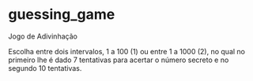 # guessing_game
Jogo de Adivinhação


Escolha entre dois intervalos, 1 a 100 (1) ou entre 1 a 1000 (2), no qual no primeiro lhe é dado 7 tentativas para acertar o número secreto e no segundo 10 tentativas.
